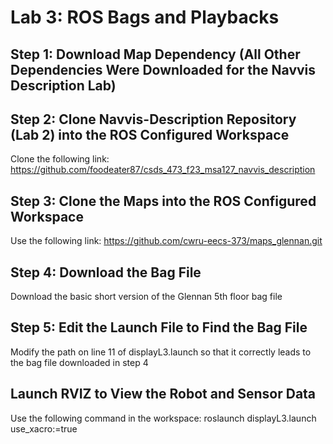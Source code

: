 # Lab 3: ROS Bags and Playbacks
## Step 1: Download Map Dependency (All Other Dependencies Were Downloaded for the Navvis Description Lab)
## Step 2: Clone Navvis-Description Repository (Lab 2) into the ROS Configured Workspace
Clone the following link: 
https://github.com/foodeater87/csds_473_f23_msa127_navvis_description
## Step 3: Clone the Maps into the ROS Configured Workspace
Use the following link:
https://github.com/cwru-eecs-373/maps_glennan.git
## Step 4: Download the Bag File
Download the basic short version of the Glennan 5th floor bag file
## Step 5: Edit the Launch File to Find the Bag File
Modify the path on line 11 of displayL3.launch so that it correctly leads to the bag file downloaded in step 4
## Launch RVIZ to View the Robot and Sensor Data
Use the following command in the workspace:
roslaunch displayL3.launch use_xacro:=true
